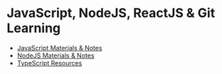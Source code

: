 # JavaScript, NodeJS, ReactJS & Git Learning

- [JavaScript Materials & Notes](./JavaScript/Readme.md)
- [NodeJS Materials & Notes](./NodeJS/Readme.md)
- [TypeScript Resources](./TypeScript/Readme.md)
